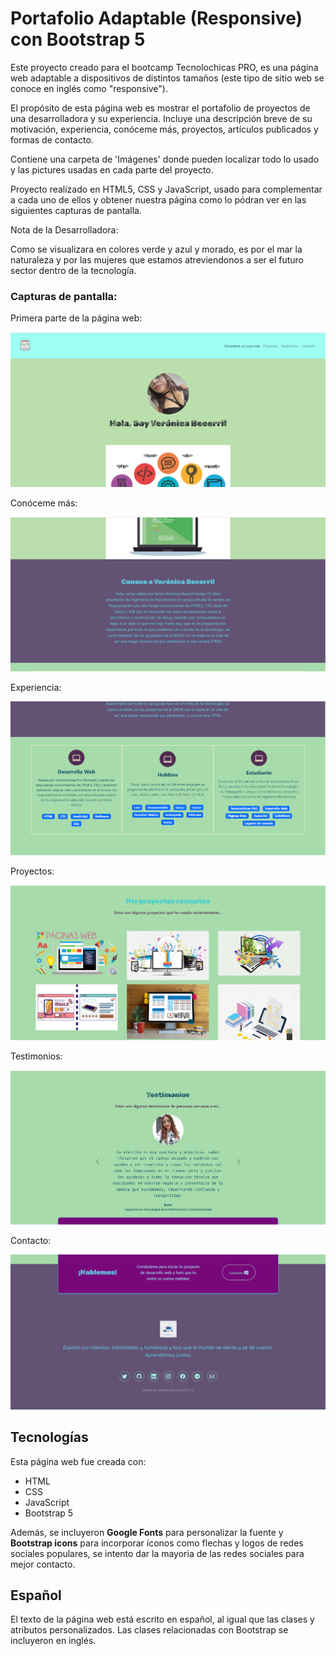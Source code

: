 # Portafolio Adaptable (Responsive) con Bootstrap 5

Este proyecto creado para el bootcamp Tecnolochicas PRO, es una página web adaptable a dispositivos de distintos tamaños (este tipo de sitio web se conoce en inglés como "responsive"). 

El propósito de esta página web es mostrar el portafolio de proyectos de una desarrolladora y su experiencia. Incluye una descripción breve de su motivación, experiencia, conóceme más, proyectos, artículos publicados y formas de contacto. 

Contiene una carpeta de 'Imágenes' donde pueden localizar todo lo usado y las pictures usadas en cada parte del proyecto.

Proyecto realizado en HTML5, CSS y JavaScript, usado para complementar a cada uno de ellos y obtener nuestra página como lo pódran ver en las siguientes capturas de pantalla.

Nota de la Desarrolladora:

Como se visualizara en colores verde y azul y morado, es por el mar la naturaleza y por las mujeres que estamos atreviendonos a ser el futuro sector dentro de la tecnología.


### Capturas de pantalla:

Primera parte de la página web:

![Primera parte de la página web](imagenes/screenshot1.png)

Conóceme más:

![Experiencia](imagenes/screenshot2.png)

Experiencia:

![Experiencia](imagenes/screenshot3.png)

Proyectos:

![Proyectos](imagenes/screenshot4.png)

Testimonios:

![Testimonios](imagenes/screenshot5.png)

Contacto:

![Contacto](imagenes/screenshot6.png)

## Tecnologías

Esta página web fue creada con:

* HTML
* CSS
* JavaScript 
* Bootstrap 5

Además, se incluyeron **Google Fonts** para personalizar la fuente y **Bootstrap icons** para incorporar íconos como flechas y logos de redes sociales populares, se intento dar la mayoria de las redes sociales para mejor contacto. 

## Español

El texto de la página web está escrito en español, al igual que las clases y atributos personalizados. Las clases relacionadas con Bootstrap se incluyeron en inglés.




